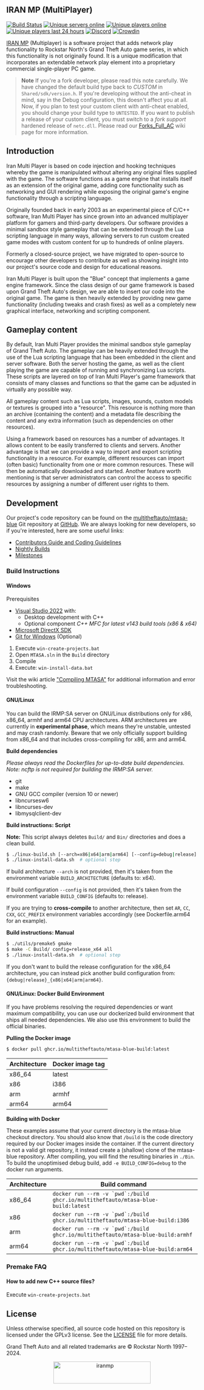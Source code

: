 ## IRAN MP (MultiPlayer) 

[![Build Status](https://github.com/multitheftauto/mtasa-blue/workflows/Build/badge.svg?event=push&branch=master)](https://github.com/multitheftauto/mtasa-blue/actions?query=branch%3Amaster+event%3Apush) [![Unique servers online](https://img.shields.io/endpoint?url=https%3A%2F%2Fmultitheftauto.com%2Fapi%2Fservers-shields.io.json)](https://community.multitheftauto.com/index.php?p=servers) [![Unique players online](https://img.shields.io/endpoint?url=https%3A%2F%2Fmultitheftauto.com%2Fapi%2Fplayers-shields.io.json)](https://multitheftauto.com) [![Unique players last 24 hours](https://img.shields.io/endpoint?url=https%3A%2F%2Fmultitheftauto.com%2Fapi%2Funique-players-shields.io.json)](https://multitheftauto.com) [![Discord](https://img.shields.io/discord/278474088903606273?label=discord&logo=discord)](https://discord.com/invite/mtasa) [![Crowdin](https://badges.crowdin.net/e/f5dba7b9aa6594139af737c85d81d3aa/localized.svg)](https://multitheftauto.crowdin.com/multitheftauto)

[IRAN MP](https://www.ir-mp.ir/) (Multiplayer) is a software project that adds network play functionality to Rockstar North's Grand Theft Auto game series, in which this functionality is not originally found. It is a unique modification that incorporates an extendable network play element into a proprietary commercial single-player PC game.

> **Note**
> If you're a fork developer, please read this note carefully. We have changed the default build type back to *CUSTOM* in `Shared/sdk/version.h`. If you're developing without the anti-cheat in mind, say in the Debug configuration, this doesn't affect you at all. Now, if you plan to test your custom client with anti-cheat enabled, you should change your build type to `UNTESTED`. If you want to publish a release of your custom client, you must switch to a *fork support* hardened release of `netc.dll`.
> Please read our [Forks_Full_AC](https://wiki.ir-mp.ir/wiki/Forks_Full_AC) wiki page for more information.

## Introduction

Iran Multi Player is based on code injection and hooking techniques whereby the game is manipulated without altering any original files supplied with the game. The software functions as a game engine that installs itself as an extension of the original game, adding core functionality such as networking and GUI rendering while exposing the original game's engine functionality through a scripting language.

Originally founded back in early 2003 as an experimental piece of C/C++ software, Iran Multi Player has since grown into an advanced multiplayer platform for gamers and third-party developers. Our software provides a minimal sandbox style gameplay that can be extended through the Lua scripting language in many ways, allowing servers to run custom created game modes with custom content for up to hundreds of online players.

Formerly a closed-source project, we have migrated to open-source to encourage other developers to contribute as well as showing insight into our project's source code and design for educational reasons.

Iran Multi Player is built upon the "Blue" concept that implements a game engine framework. Since the class design of our game framework is based upon Grand Theft Auto's design, we are able to insert our code into the original game. The game is then heavily extended by providing new game functionality (including tweaks and crash fixes) as well as a completely new graphical interface, networking and scripting component.

## Gameplay content

By default, Iran Multi Player provides the minimal sandbox style gameplay of Grand Theft Auto. The gameplay can be heavily extended through the use of the Lua scripting language that has been embedded in the client and server software. Both the server hosting the game, as well as the client playing the game are capable of running and synchronizing Lua scripts. These scripts are layered on top of Iran Multi Player's game framework that consists of many classes and functions so that the game can be adjusted in virtually any possible way.

All gameplay content such as Lua scripts, images, sounds, custom models or textures is grouped into a "resource". This resource is nothing more than an archive (containing the content) and a metadata file describing the content and any extra information (such as dependencies on other resources).

Using a framework based on resources has a number of advantages. It allows content to be easily transferred to clients and servers. Another advantage is that we can provide a way to import and export scripting functionality in a resource. For example, different resources can import (often basic) functionality from one or more common resources. These will then be automatically downloaded and started. Another feature worth mentioning is that server administrators can control the access to specific resources by assigning a number of different user rights to them.

## Development

Our project's code repository can be found on the [multitheftauto/mtasa-blue](https://github.com/multitheftauto/mtasa-blue/) Git repository at [GitHub](https://github.com/). We are always looking for new developers, so if you're interested, here are some useful links:

* [Contributors Guide and Coding Guidelines](https://github.com/multitheftauto/mtasa-docs/blob/main/mtasa-blue/CONTRIBUTING.md)
* [Nightly Builds](https://nightly.multitheftauto.com/)
* [Milestones](https://github.com/multitheftauto/mtasa-blue/milestones)

### Build Instructions

#### Windows

Prerequisites
- [Visual Studio 2022](https://visualstudio.microsoft.com/vs/) with:
  - Desktop development with C++
  - Optional component *C++ MFC for latest v143 build tools (x86 & x64)*
- [Microsoft DirectX SDK](https://wiki.multitheftauto.com/wiki/Compiling_MTASA#Microsoft_DirectX_SDK)
- [Git for Windows](https://git-scm.com/download/win) (Optional)

1. Execute `win-create-projects.bat`
2. Open `MTASA.sln` in the `Build` directory
3. Compile
4. Execute: `win-install-data.bat`

Visit the wiki article ["Compiling MTASA"](https://wiki.multitheftauto.com/wiki/Compiling_MTASA) for additional information and error troubleshooting.

#### GNU/Linux

You can build the IRMP:SA server on GNU/Linux distributions only for x86, x86_64, armhf and arm64 CPU architectures. ARM architectures are currently in **experimental phase**, which means they're unstable, untested and may crash randomly. Beware that we only officially support building from x86_64 and that includes cross-compiling for x86, arm and arm64.

**Build dependencies**

*Please always read the Dockerfiles for up-to-date build dependencies.*
*Note: ncftp is not required for building the IRMP:SA server.*

- git
- make
- GNU GCC compiler (version 10 or newer)
- libncursesw6
- libncurses-dev
- libmysqlclient-dev

**Build instructions: Script**

**Note:** This script always deletes `Build/` and `Bin/` directories and does a clean build.

```sh
$ ./linux-build.sh [--arch=x86|x64|arm|arm64] [--config=debug|release]
$ ./linux-install-data.sh  # optional step
```

If build architecture `--arch` is not provided, then it's taken from the environment variable `BUILD_ARCHITECTURE` (defaults to: x64).

If build configuration `--config` is not provided, then it's taken from the environment variable `BUILD_CONFIG` (defaults to: release).

If you are trying to **cross-compile** to another architecture, then set `AR`, `CC`, `CXX`, `GCC_PREFIX` environment variables accordingly (see Dockerfile.arm64 for an example).

**Build instructions: Manual**

```sh
$ ./utils/premake5 gmake
$ make -C Build/ config=release_x64 all
$ ./linux-install-data.sh  # optional step
```

If you don't want to build the release configuration for the x86_64 architecture, you can instead pick another build configuration from: `{debug|release}_{x86|x64|arm|arm64}`.

#### GNU/Linux: Docker Build Environment

If you have problems resolving the required dependencies or want maximum compatibility, you can use our dockerized build environment that ships all needed dependencies. We also use this environment to build the official binaries.

**Pulling the Docker image**

```sh
$ docker pull ghcr.io/multitheftauto/mtasa-blue-build:latest
```

| Architecture | Docker image tag |
| ------------ | ---------------- |
| x86_64       | latest           |
| x86          | i386             |
| arm          | armhf            |
| arm64        | arm64            |

**Building with Docker**

These examples assume that your current directory is the mtasa-blue checkout directory. You should also know that `/build` is the code directory required by our Docker images inside the container. If the current directory is not a valid git repository, it instead create a (shallow) clone of the mtasa-blue repository. After compiling, you will find the resulting binaries in `./Bin`. To build the unoptimised debug build, add `-e BUILD_CONFIG=debug` to the docker run arguments.

| Architecture | Build command                                                                          |
| ------------ | -------------------------------------------------------------------------------------- |
| x86_64       | ``` docker run --rm -v `pwd`:/build ghcr.io/multitheftauto/mtasa-blue-build:latest ``` |
| x86          | ``` docker run --rm -v `pwd`:/build ghcr.io/multitheftauto/mtasa-blue-build:i386 ```   |
| arm          | ``` docker run --rm -v `pwd`:/build ghcr.io/multitheftauto/mtasa-blue-build:armhf ```  |
| arm64        | ``` docker run --rm -v `pwd`:/build ghcr.io/multitheftauto/mtasa-blue-build:arm64 ```  |

### Premake FAQ

#### How to add new C++ source files?

Execute `win-create-projects.bat`

## License

Unless otherwise specified, all source code hosted on this repository is licensed under the GPLv3 license. See the [LICENSE](./LICENSE) file for more details.

Grand Theft Auto and all related trademarks are © Rockstar North 1997–2024.


<p align="center">
    <a href="http://ir-mp.ir/">
      <img src="https://s33.picofile.com/file/8483551892/New_Pr2oject_7.png" alt="iranmp" width="256" height="58" />
    </a>
</p>
